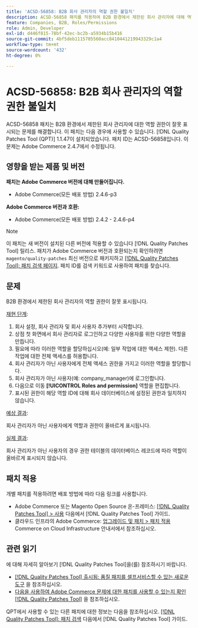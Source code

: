```yaml
---
title: 'ACSD-56858: B2B 회사 관리자의 역할 권한 불일치'
description: ACSD-56858 패치를 적용하여 B2B 환경에서 제한된 회사 관리자에 대해 역할 권한이 잘못 표시되는 Adobe Commerce 문제를 해결합니다.
feature: Companies, B2B, Roles/Permissions
role: Admin, Developer
exl-id: d446f815-78bf-42ec-bc2b-a5934b15b416
source-git-commit: 4bf5deb1115705560acc8410441219943329c1a4
workflow-type: tm+mt
source-wordcount: '432'
ht-degree: 0%

---
```


# ACSD-56858: B2B 회사 관리자의 역할 권한 불일치

ACSD-56858 패치는 B2B 환경에서 제한된 회사 관리자에 대한 역할 권한이 잘못 표시되는 문제를 해결합니다. 이 패치는 다음 경우에 사용할 수 있습니다. [!DNL Quality Patches Tool (QPT)] 1.1.47이 설치되었습니다. 패치 ID는 ACSD-56858입니다. 이 문제는 Adobe Commerce 2.4.7에서 수정됩니다.

## 영향을 받는 제품 및 버전

**패치는 Adobe Commerce 버전에 대해 만들어집니다.**

* Adobe Commerce(모든 배포 방법) 2.4.6-p3

**Adobe Commerce 버전과 호환:**

* Adobe Commerce(모든 배포 방법) 2.4.2 - 2.4.6-p4

>[!NOTE]
>
>이 패치는 새 버전이 설치된 다른 버전에 적용할 수 있습니다 [!DNL Quality Patches Tool] 릴리스. 패치가 Adobe Commerce 버전과 호환되는지 확인하려면 `magento/quality-patches` 최신 버전으로 패키지하고 [[!DNL Quality Patches Tool]: 패치 검색 페이지](https://experienceleague.adobe.com/tools/commerce-quality-patches/index.html). 패치 ID를 검색 키워드로 사용하여 패치를 찾습니다.

## 문제

B2B 환경에서 제한된 회사 관리자의 역할 권한이 잘못 표시됩니다.

<u>재현 단계</u>:

1. 회사 설정, 회사 관리자 및 회사 사용자 추가부터 시작합니다.
1. 상점 첫 화면에서 회사 관리자로 로그인하고 다양한 사용자를 위한 다양한 역할을 만듭니다.
1. 필요에 따라 이러한 역할을 할당하십시오(예: 일부 작업에 대한 액세스 제한). 다른 작업에 대한 전체 액세스를 허용합니다.
1. 회사 관리자가 아닌 사용자에게 전체 액세스 권한을 가지고 이러한 역할을 할당합니다.
1. 회사 관리자가 아닌 사용자(예: company_manager)에 로그인합니다.
1. 다음으로 이동 **[!UICONTROL Roles and permission]** 역할을 편집합니다.
1. 표시된 권한이 해당 역할 ID에 대해 회사 데이터베이스에 설정된 권한과 일치하지 않습니다.

<u>예상 결과</u>:

회사 관리자가 아닌 사용자에게 역할과 권한이 올바르게 표시됩니다.

<u>실제 결과</u>:

회사 관리자가 아닌 사용자의 경우 권한 테이블의 데이터베이스 레코드에 따라 역할이 올바르게 표시되지 않습니다.

## 패치 적용

개별 패치를 적용하려면 배포 방법에 따라 다음 링크를 사용합니다.

* Adobe Commerce 또는 Magento Open Source 온-프레미스: [[!DNL Quality Patches Tool] > 사용](https://experienceleague.adobe.com/docs/commerce-operations/tools/quality-patches-tool/usage.html) 다음에서 [!DNL Quality Patches Tool] 가이드.
* 클라우드 인프라의 Adobe Commerce: [업그레이드 및 패치 > 패치 적용](https://experienceleague.adobe.com/docs/commerce-cloud-service/user-guide/develop/upgrade/apply-patches.html) Commerce on Cloud Infrastructure 안내서에서 참조하십시오.

## 관련 읽기

에 대해 자세히 알아보기 [!DNL Quality Patches Tool]을(를) 참조하시기 바랍니다.

* [[!DNL Quality Patches Tool] 출시됨: 품질 패치를 셀프서비스할 수 있는 새로운 도구](/help/announcements/adobe-commerce-announcements/magento-quality-patches-released-new-tool-to-self-serve-quality-patches.md) 을 참조하십시오.
* [다음을 사용하여 Adobe Commerce 문제에 대한 패치를 사용할 수 있는지 확인 [!DNL Quality Patches Tool]](/help/support-tools/patches-available-in-qpt-tool/check-patch-for-magento-issue-with-magento-quality-patches.md) 을 참조하십시오.

QPT에서 사용할 수 있는 다른 패치에 대한 정보는 다음을 참조하십시오. [[!DNL Quality Patches Tool]: 패치 검색](https://experienceleague.adobe.com/tools/commerce-quality-patches/index.html) 다음에서 [!DNL Quality Patches Tool] 가이드.
